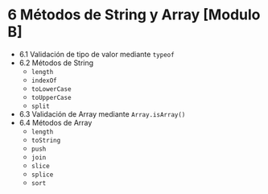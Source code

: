 # 6 Métodos de String y Array [Modulo B]
	
- 6.1	Validación de tipo de valor mediante `typeof`
- 6.2	Métodos de String
   - `length`
   - `indexOf`
   - `toLowerCase`
   - `toUpperCase`
   - `split`
- 6.3	Validación de Array mediante `Array.isArray()`
- 6.4	Métodos de Array
   - `length`
   - `toString`
   - `push`
   - `join`
   - `slice`
   - `splice`
   - `sort`